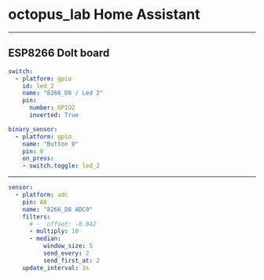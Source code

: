 # octopus_lab Home Assistant

---

## ESP8266 DoIt board

```yaml
switch:
  - platform: gpio
    id: led_2
    name: "8266_D8 / Led 2"
    pin: 
      number: GPIO2
      inverted: True

binary_sensor:
  - platform: gpio
    name: "Button 0"
    pin: 0
    on_press:
    - switch.toggle: led_2
```

---


```yaml
sensor:
  - platform: adc
    pin: A0
    name: "8266_D8 ADC0"
    filters:
      # -  offset: -0.042
      - multiply: 10
      - median:
          window_size: 5
          send_every: 2
          send_first_at: 2
    update_interval: 3s
```